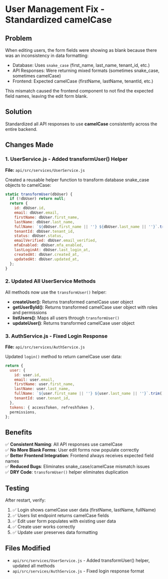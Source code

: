 # User Management Fix - Standardized camelCase

## Problem
When editing users, the form fields were showing as blank because there was an inconsistency in data formatting:
- Database: Uses `snake_case` (first_name, last_name, tenant_id, etc.)
- API Responses: Were returning mixed formats (sometimes snake_case, sometimes camelCase)
- Frontend: Expected camelCase (firstName, lastName, tenantId, etc.)

This mismatch caused the frontend component to not find the expected field names, leaving the edit form blank.

## Solution
Standardized all API responses to use **camelCase** consistently across the entire backend.

## Changes Made

### 1. UserService.js - Added transformUser() Helper
**File:** `api/src/services/UserService.js`

Created a reusable helper function to transform database snake_case objects to camelCase:

```javascript
static transformUser(dbUser) {
  if (!dbUser) return null;
  return {
    id: dbUser.id,
    email: dbUser.email,
    firstName: dbUser.first_name,
    lastName: dbUser.last_name,
    fullName: `${dbUser.first_name || ''} ${dbUser.last_name || ''}`.trim(),
    tenantId: dbUser.tenant_id,
    status: dbUser.status,
    emailVerified: dbUser.email_verified,
    mfaEnabled: dbUser.mfa_enabled,
    lastLoginAt: dbUser.last_login_at,
    createdAt: dbUser.created_at,
    updatedAt: dbUser.updated_at,
  };
}
```

### 2. Updated All UserService Methods
All methods now use the `transformUser()` helper:

- **createUser()**: Returns transformed camelCase user object
- **getUserById()**: Returns transformed camelCase user object with roles and permissions
- **listUsers()**: Maps all users through `transformUser()`
- **updateUser()**: Returns transformed camelCase user object

### 3. AuthService.js - Fixed Login Response
**File:** `api/src/services/AuthService.js`

Updated `login()` method to return camelCase user data:

```javascript
return {
  user: {
    id: user.id,
    email: user.email,
    firstName: user.first_name,
    lastName: user.last_name,
    fullName: `${user.first_name || ''} ${user.last_name || ''}`.trim(),
    tenantId: user.tenant_id,
  },
  tokens: { accessToken, refreshToken },
  permissions,
};
```

## Benefits

✅ **Consistent Naming**: All API responses use camelCase  
✅ **No More Blank Forms**: User edit forms now populate correctly  
✅ **Better Frontend Integration**: Frontend always receives expected field names  
✅ **Reduced Bugs**: Eliminates snake_case/camelCase mismatch issues  
✅ **DRY Code**: `transformUser()` helper eliminates duplication  

## Testing

After restart, verify:

1. ✅ Login shows camelCase user data (firstName, lastName, fullName)
2. ✅ Users list endpoint returns camelCase fields
3. ✅ Edit user form populates with existing user data
4. ✅ Create user works correctly
5. ✅ Update user preserves data formatting

## Files Modified

- `api/src/services/UserService.js` - Added transformUser() helper, updated all methods
- `api/src/services/AuthService.js` - Fixed login response format
